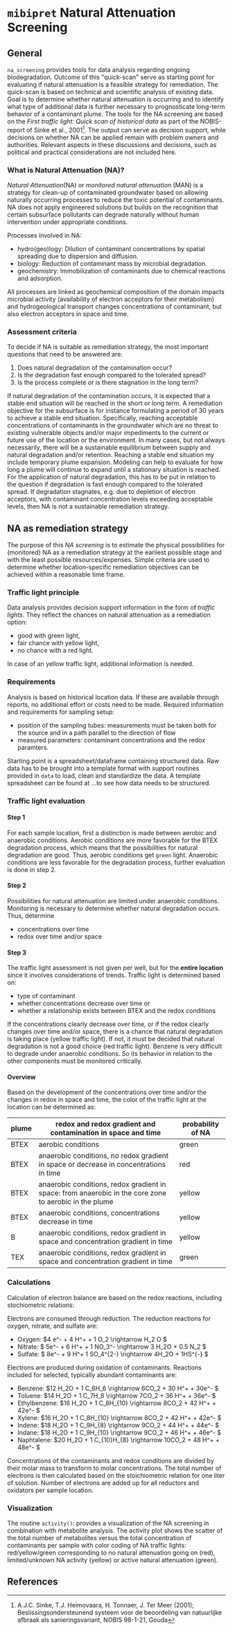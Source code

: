 # `mibipret` Natural Attenuation Screening

## General

`na_screening` provides tools for data analysis regarding ongoing biodegradation. Outcome of this "quick-scan" serve as starting point for evaluating if natural attenuation is a feasible strategy for remediation. The quick-scan is based on technical and scientific analysis of existing data. Goal is to determine whether natural attenuation is occurring and to identify what type of additional data is further necessary to prognosticate long-term behavior of a contaminant plume. The tools for the NA screening are based on the *First traffic light: Quick scan of historical data* as part of the NOBIS-report of Sinke et al., 2001[^1]. The output can serve as decision support, while decisions on whether NA can be applied remain with problem owners and authorities. Relevant aspects in these discussions and decisions, such as political and practical considerations are not included here.


### What is Natural Attenuation (NA)?

*Natural Attenuation*(NA) or *monitored natural attenuation* (MAN) is a strategy for clean-up of contaminated groundwater based on allowing naturally occurring processes to reduce the toxic potential of contaminants. NA does not apply engineered solutions but builds on the recognition that certain subsurface pollutants can degrade naturally without
human intervention under appropriate conditions.

Processes involved in NA:
* hydro(geo)logy: Dilution of contaminant concentrations by spatial spreading due to dispersion and diffusion.
* biology: Reduction of contaminant mass by microbial degradation. 
* geochemistry: Immobilization of contaminants due to chemical reactions and adsorption.

All processes are linked as geochemical composition of the domain impacts microbial activity (availability of electron acceptors for their metabolism) and hydrogeological transport changes concentrations of contaminant, but also electron acceptors in space and time. 

### Assessment criteria
To decide if NA is suitable as remediation strategy, the most important questions that need to be answered are:

1) Does natural degradation of the contamination occur?
2) Is the degradation fast enough compared to the tolerated spread?
3) Is the process complete or is there stagnation in the long term?

If natural degradation of the contamination occurs, it is expected that a stable end situation will be reached in the short or long term. A remediation objective for the subsurface is for instance formulating a period of 30 years to achieve a stable end situation. Specifically, reaching acceptable concentrations of contaminants in the groundwater which are no threat to existing vulnerable objects and/or major impediments to the current or future use of the location or the environment. In many cases, but not always necessarily, there will be a sustainable equilibrium between supply and natural degradation and/or retention. Reaching a stable end situation my include temporary plume expansion. Modeling can help to evaluate for how long a plume will continue to expand until a stationary situation is reached. For the application of natural degradation, this has to be put in relation to the question if degradation is fast enough compared to the tolerated spread. If degradation stagnates, e.g. due to depletion of electron acceptors, with contaminant concentration levels exceeding acceptable levels, then NA is not a sustainable remediation strategy. 

## NA as remediation strategy


The purpose of this *NA screening* is to estimate the physical possibilities for (monitored) NA as a remediation strategy at the earliest possible stage and with the least possible resources/expenses. Simple criteria are used to determine whether location-specific remediation objectives can be achieved within a reasonable time frame.

### Traffic light principle

Data analysis provides decision support information in the form of *traffic lights*. They reflect the chances on natural attenuation as a remediation option: 
* good with green light, 
* fair chance with yellow light, 
* no chance with a red light. 

In case of an yellow traffic light, additional information is needed.

### Requirements

Analysis is based on historical location data. If these are available through reports, no additional effort or costs need to be made. Required information and requirements for sampling setup:
* position of the sampling tubes: measurements must be taken both for the source and in a path parallel to the direction of flow
* measured parameters: contaminant concentrations and the redox paramters.

Starting point is a spreadsheet/dataframe containing structured data. Raw data has to be brought into a template format with support routines provided in `data` to load, clean and standardize the data.
A template spreadsheet can be found at ...to see how data needs to be structured.


### Traffic light evaluation

#### Step 1
For each sample location, first a distinction is made between aerobic and anaerobic conditions. Aerobic conditions are more favorable for the BTEX degradation process, which means that the possibilities for natural degradation are good. Thus, aerobic conditions get `green` light. Anaerobic conditions are less favorable for the degradation process, further evaluation is done in step 2.


#### Step 2
Possibilities for natural attenuation are limited under anaerobic conditions. Monitoring is necessary to determine whether natural degradation occurs. Thus, determine
* concentrations over time 
* redox over time and/or space

#### Step 3

The traffic light assessment is not given per well, but for the **entire location** since it involves considerations of trends. 
Traffic light is determined based on:
* type of contaminant
* whether concentrations decrease over time or 
* whether a relationship exists between BTEX and the redox conditions

If the concentrations clearly decrease over time, or if the redox clearly changes over time and/or space, there is a chance that natural degradation is taking place (yellow traffic light). 
If not, it must be decided that natural degradation is not a good choice (red traffic light). Benzene is very difficult to degrade under anaerobic conditions. So its behavior in relation to the other components must be monitored critically. 

#### Overview

Based on the development of the concentrations over time and/or the changes in redox in space and time, the color of the traffic light at the location can be determined as:

| plume | redox and redox gradient and contamination in space and time      |    probability of NA    |
| ------| ----------------------------------------------------------------- | ------------------------|
| BTEX  | aerobic conditions | green |
| BTEX  | anaerobic conditions, no redox gradient in space or decrease in concentrations in time | red |
| BTEX  | anaerobic conditions, redox gradient in space: from anaerobic in the core zone to aerobic in the plume | yellow |
| BTEX  | anaerobic conditions, concentrations decrease in time | yellow |
| B     | anaerobic conditions, redox gradient in space and concentration gradient in time | yellow |
| TEX   | anaerobic conditions, redox gradient in space and concentration gradient in time | green  |

### Calculations

Calculation of electron balance are based on the redox reactions, including stochiometric relations:

Electrons are consumed through reduction. The reduction reactions for oxygen,
nitrate, and sulfate are:
* Oxygen: $4 e^- + 4 H^+ + 1 O_2 \rightarrow  H_2 O $
* Nitrate: $ 5e^- + 6 H^+ + 1 NO_3^- \rightarrow 3 H_2O + 0.5 N_2 $
* Sulfate: $ 8e^- + 9 H^+ 1 SO_4^{2-} \rightarrow 4H_2O + 1HS^{-} $

Electrons are produced during oxidation of contaminants. Reactions included for selected, typically abundant contaminants are:
* Benzene: $12 H_2O + 1 C_6H_6  \rightarrow 6CO_2 + 30 H^+ + 30e^- $
* Toluene: $14 H_2O + 1 C_7H_8  \rightarrow 7CO_2 + 36 H^+ + 36e^- $
* Ethylbenzene: $16 H_2O + 1 C_8H_{10}  \rightarrow 8CO_2 + 42 H^+ + 42e^- $
* Xylene: $16 H_2O + 1 C_8H_{10}  \rightarrow 8CO_2 + 42 H^+ + 42e^- $
* Indene: $18 H_2O + 1 C_9H_{8}  \rightarrow 9CO_2 + 44 H^+ + 44e^- $
* Indane: $18 H_2O + 1 C_9H_{10}  \rightarrow 9CO_2 + 46 H^+ + 46e^- $
* Naphtalene: $20 H_2O + 1 C_{10}H_{8}  \rightarrow 10CO_2 + 48 H^+ + 48e^- $

Concentrations of the contaminants and redox conditions are divided by their molar mass to transform to molar concentrations.
The total number of electrons is then calculated based on the stoichiometric relation for one liter of solution. Number of electrons 
are added up for all reductors and oxidators per sample location.

### Visualization

The routine `activity()`: provides a visualization of the NA screening in combination with metabolite analysis. 
The activity plot shows the scatter of the total number of metabolites versus the total concentration of contaminants per sample with color
coding of NA traffic lights: red/yellow/green corresponding to no natural attenuation going on (red), limited/unknown NA activity (yellow) 
or active natural attenuation (green).

## References

[^1]: A.J.C. Sinke, T.J. Heimovaara, H. Tonnaer, J. Ter Meer (2001); Beslissingsondersteunend systeem voor de beoordeling van natuurlijke afbraak als sanieringsvariant, 
NOBIS 98-1-21, Gouda

